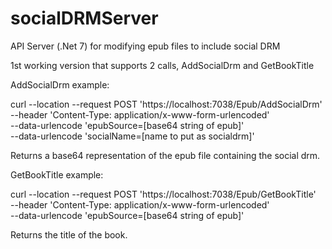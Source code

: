# socialDRMServer
API Server (.Net 7) for modifying epub files to include social DRM

1st working version that supports 2 calls, AddSocialDrm and GetBookTitle

AddSocialDrm example:

curl --location --request POST 'https://localhost:7038/Epub/AddSocialDrm' \
--header 'Content-Type: application/x-www-form-urlencoded' \
--data-urlencode 'epubSource=[base64 string of epub]' \
--data-urlencode 'socialName=[name to put as socialdrm]'

Returns a base64 representation of the epub file containing the social drm.



GetBookTitle example:

curl --location --request POST 'https://localhost:7038/Epub/GetBookTitle' \
--header 'Content-Type: application/x-www-form-urlencoded' \
--data-urlencode 'epubSource=[base64 string of epub]'

Returns the title of the book.
